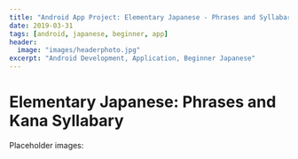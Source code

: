 ```yaml
---
title: "Android App Project: Elementary Japanese - Phrases and Syllabary"
date: 2019-03-31
tags: [android, japanese, beginner, app]
header:
  image: "images/headerphoto.jpg"
excerpt: "Android Development, Application, Beginner Japanese"
---
```


# Elementary Japanese: Phrases and Kana Syllabary

Placeholder images:
